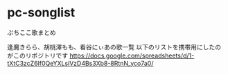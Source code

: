 # pc-songlist
ぷちここ歌まとめ

逢魔きらら、胡桃澤もも、看谷にぃあの歌一覧
以下のリストを携帯用にしたのがこのリポジトリです
https://docs.google.com/spreadsheets/d/1-tXtC3zcZ6lf0QeYXLsiVzD4Bs3Xb8-8RtnN_yco7a0/
